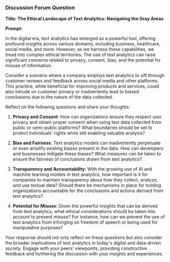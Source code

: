 ### Discussion Forum Question

**Title: The Ethical Landscape of Text Analytics: Navigating the Gray Areas**

**Prompt:**

In the digital era, text analytics has emerged as a powerful tool, offering profound insights across various domains, including business, healthcare, social media, and more. However, as we harness these capabilities, we tread into complex ethical territories. The use of text analytics can raise significant concerns related to privacy, consent, bias, and the potential for misuse of information.

Consider a scenario where a company employs text analytics to sift through customer reviews and feedback across social media and other platforms. This practice, while beneficial for improving products and services, could also intrude on customer privacy or inadvertently lead to biased conclusions due to the nature of the data collected.

Reflect on the following questions and share your thoughts:

1. **Privacy and Consent**: How can organizations ensure they respect user privacy and obtain proper consent when using text data collected from public or semi-public platforms? What boundaries should be set to protect individuals' rights while still enabling valuable analysis?

2. **Bias and Fairness**: Text analytics models can inadvertently perpetuate or even amplify existing biases present in the data. How can developers and businesses mitigate these biases? What measures can be taken to ensure the fairness of conclusions drawn from text analytics?

3. **Transparency and Accountability**: With the growing use of AI and machine learning models in text analytics, how important is it for companies to maintain transparency about how they collect, analyze, and use textual data? Should there be mechanisms in place for holding organizations accountable for the conclusions and actions derived from text analytics?

4. **Potential for Misuse**: Given the powerful insights that can be derived from text analytics, what ethical considerations should be taken into account to prevent misuse? For instance, how can we prevent the use of text analytics from infringing on freedom of speech or being used for manipulative purposes?

Your response should not only reflect on these questions but also consider the broader implications of text analytics in today's digital and data-driven society. Engage with your peers' viewpoints, providing constructive feedback and furthering the discussion with your insights and experiences.

